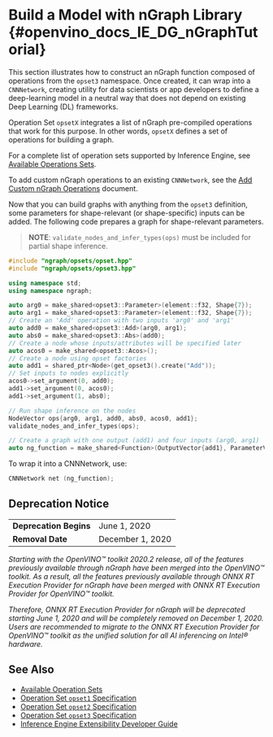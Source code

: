 # Build a Model with nGraph Library {#openvino_docs_IE_DG_nGraphTutorial}

This section illustrates how to construct an nGraph function 
composed of operations from the `opset3` namespace. Once created, 
it can wrap into a `CNNNetwork`, creating utility for data scientists 
or app developers to define a deep-learning model in a neutral way
that does not depend on existing Deep Learning (DL) frameworks.

Operation Set `opsetX` integrates a list of nGraph pre-compiled operations that work
for this purpose. In other words, `opsetX` defines a set of operations for building a graph.

For a complete list of operation sets supported by Inference Engine, see [Available Operations Sets](../ops/opset.md).

To add custom nGraph operations to an existing `CNNNetwork`, see 
the [Add Custom nGraph Operations](Extensibility_DG/Intro.md) document.

Now that you can build graphs with anything from the `opset3` definition, some 
parameters for shape-relevant (or shape-specific) inputs can be added. The 
following code prepares a graph for shape-relevant parameters. 

> **NOTE**: `validate_nodes_and_infer_types(ops)` must be included for partial shape inference. 

```cpp
#include "ngraph/opsets/opset.hpp"
#include "ngraph/opsets/opset3.hpp"

using namespace std;
using namespace ngraph;

auto arg0 = make_shared<opset3::Parameter>(element::f32, Shape{7});
auto arg1 = make_shared<opset3::Parameter>(element::f32, Shape{7});
// Create an 'Add' operation with two inputs 'arg0' and 'arg1'
auto add0 = make_shared<opset3::Add>(arg0, arg1);
auto abs0 = make_shared<opset3::Abs>(add0);
// Create a node whose inputs/attributes will be specified later
auto acos0 = make_shared<opset3::Acos>();
// Create a node using opset factories
auto add1 = shared_ptr<Node>(get_opset3().create("Add"));
// Set inputs to nodes explicitly
acos0->set_argument(0, add0);
add1->set_argument(0, acos0);
add1->set_argument(1, abs0);

// Run shape inference on the nodes
NodeVector ops{arg0, arg1, add0, abs0, acos0, add1};
validate_nodes_and_infer_types(ops);

// Create a graph with one output (add1) and four inputs (arg0, arg1)
auto ng_function = make_shared<Function>(OutputVector{add1}, ParameterVector{arg0, arg1});

```

To wrap it into a CNNNetwork, use: 
```cpp
CNNNetwork net (ng_function);
```

## Deprecation Notice

<table>
  <tr>
    <td><strong>Deprecation Begins</strong></td>
    <td>June 1, 2020</td>
  </tr>
  <tr>
    <td><strong>Removal Date</strong></td>
    <td>December 1, 2020</td>
  </tr>
</table> 

*Starting with the OpenVINO™ toolkit 2020.2 release, all of the features previously available through nGraph have been merged into the OpenVINO™ toolkit. As a result, all the features previously available through ONNX RT Execution Provider for nGraph have been merged with ONNX RT Execution Provider for OpenVINO™ toolkit.*

*Therefore, ONNX RT Execution Provider for nGraph will be deprecated starting June 1, 2020 and will be completely removed on December 1, 2020. Users are recommended to migrate to the ONNX RT Execution Provider for OpenVINO™ toolkit as the unified solution for all AI inferencing on Intel® hardware.*

## See Also

* [Available Operation Sets](../ops/opset.md)
* [Operation Set `opset1` Specification](../ops/opset1.md)
* [Operation Set `opset2` Specification](../ops/opset2.md)
* [Operation Set `opset3` Specification](../ops/opset3.md)
* [Inference Engine Extensibility Developer Guide](Extensibility_DG/Intro.md)
